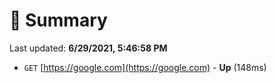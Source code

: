 # 📖 Summary
Last updated: **6/29/2021, 5:46:58 PM**

- `GET` [https://google.com](https://google.com) - **Up** (148ms)
